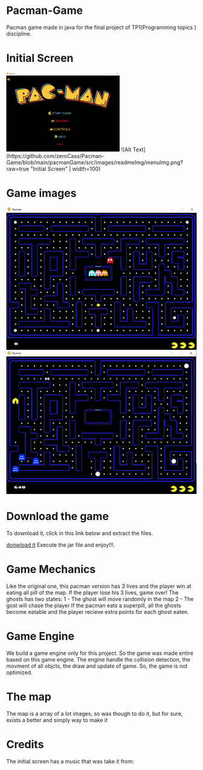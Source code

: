 # Pacman-Game
 Pacman game made in java for the final project of TP1(Programming topics ) discipline.
 
 # Initial Screen
 <img src="https://github.com/zeroCass/Pacman-Game/blob/main/pacmanGame/src/images/readmeImg/menuImg.png" width=300>
![Alt Text](https://github.com/zeroCass/Pacman-Game/blob/main/pacmanGame/src/images/readmeImg/menuImg.png?raw=true "Initial Screen" | width=100)
 

# Game images
![Alt Text](https://github.com/zeroCass/Pacman-Game/blob/main/pacmanGame/src/images/readmeImg/gameImg0.png?raw=true "Game State 1")
![Alt Text](https://github.com/zeroCass/Pacman-Game/blob/main/pacmanGame/src/images/readmeImg/gameImg1.png?raw=true "Game State 2")


# Download the game
To download it, click in this link below and extract the files.

[donwload it](https://github.com/zeroCass/Pacman-Game/releases/download/v1.10.1/Pacman.Game.rar)
Execute the jar file and enjoy!!!.
 
 
 
 # Game Mechanics
 Like the original one, this pacman version has 3 lives and the player win at eating all pill of the map. If the player lose his 3 lives, game over!
 The ghosts has two states:
 1 - The ghost will move randomly in the map
 2 - The gost will chase the player
 If the pacman eats a superpill, all the ghosts become eatable and the player recieve extra points for each ghost eaten.
 

 
# Game Engine 
 We build a game engine only for this project. So the game was made entire based on this game engine.
 The engine handle the collision detection, the movment of all objcts, the draw and update of game.
 So, the game is not optimized.
 
 # The map
 The map is a array of a lot images, so was though to do it, but for sure, exists a better and simply way to make it
 
 # Credits
 The initial screen has a music that was take it from:
 

